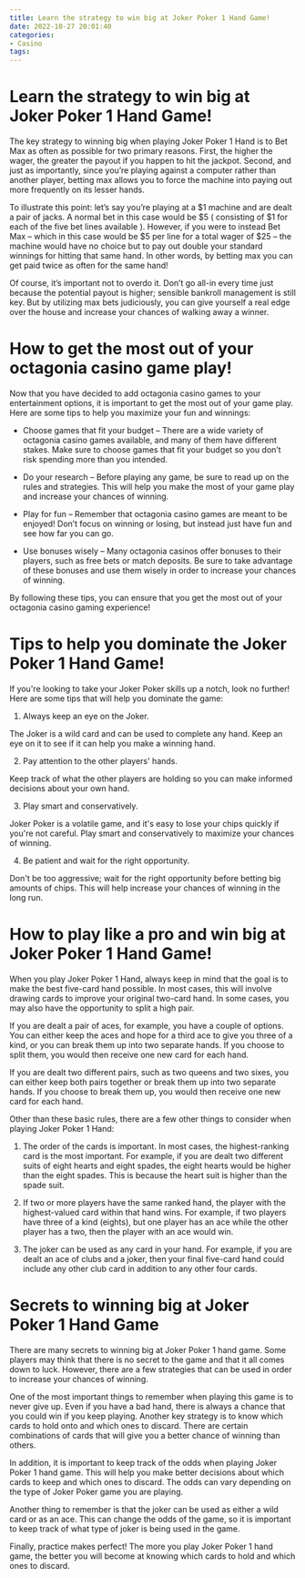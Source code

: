 ```yaml
---
title: Learn the strategy to win big at Joker Poker 1 Hand Game!
date: 2022-10-27 20:01:40
categories:
- Casino
tags:
---
```



#  Learn the strategy to win big at Joker Poker 1 Hand Game!

The key strategy to winning big when playing Joker Poker 1 Hand is to Bet Max as often as possible for two primary reasons. First, the higher the wager, the greater the payout if you happen to hit the jackpot. Second, and just as importantly, since you’re playing against a computer rather than another player, betting max allows you to force the machine into paying out more frequently on its lesser hands.

To illustrate this point: let’s say you’re playing at a $1 machine and are dealt a pair of jacks. A normal bet in this case would be $5 ( consisting of $1 for each of the five bet lines available ). However, if you were to instead Bet Max – which in this case would be $5 per line for a total wager of $25 – the machine would have no choice but to pay out double your standard winnings for hitting that same hand. In other words, by betting max you can get paid twice as often for the same hand!

Of course, it’s important not to overdo it. Don’t go all-in every time just because the potential payout is higher; sensible bankroll management is still key. But by utilizing max bets judiciously, you can give yourself a real edge over the house and increase your chances of walking away a winner.

#  How to get the most out of your octagonia casino game play!

Now that you have decided to add octagonia casino games to your entertainment options, it is important to get the most out of your game play. Here are some tips to help you maximize your fun and winnings:

* Choose games that fit your budget – There are a wide variety of octagonia casino games available, and many of them have different stakes. Make sure to choose games that fit your budget so you don’t risk spending more than you intended.

* Do your research – Before playing any game, be sure to read up on the rules and strategies. This will help you make the most of your game play and increase your chances of winning.

* Play for fun – Remember that octagonia casino games are meant to be enjoyed! Don’t focus on winning or losing, but instead just have fun and see how far you can go.

* Use bonuses wisely – Many octagonia casinos offer bonuses to their players, such as free bets or match deposits. Be sure to take advantage of these bonuses and use them wisely in order to increase your chances of winning.

By following these tips, you can ensure that you get the most out of your octagonia casino gaming experience!

#  Tips to help you dominate the Joker Poker 1 Hand Game!

If you're looking to take your Joker Poker skills up a notch, look no further! Here are some tips that will help you dominate the game:

1. Always keep an eye on the Joker.

The Joker is a wild card and can be used to complete any hand. Keep an eye on it to see if it can help you make a winning hand.

2. Pay attention to the other players' hands.

Keep track of what the other players are holding so you can make informed decisions about your own hand.

3. Play smart and conservatively.

Joker Poker is a volatile game, and it's easy to lose your chips quickly if you're not careful. Play smart and conservatively to maximize your chances of winning.

4. Be patient and wait for the right opportunity.

Don't be too aggressive; wait for the right opportunity before betting big amounts of chips. This will help increase your chances of winning in the long run.

#  How to play like a pro and win big at Joker Poker 1 Hand Game!

When you play Joker Poker 1 Hand, always keep in mind that the goal is to make the best five-card hand possible. In most cases, this will involve drawing cards to improve your original two-card hand. In some cases, you may also have the opportunity to split a high pair.

If you are dealt a pair of aces, for example, you have a couple of options. You can either keep the aces and hope for a third ace to give you three of a kind, or you can break them up into two separate hands. If you choose to split them, you would then receive one new card for each hand.

If you are dealt two different pairs, such as two queens and two sixes, you can either keep both pairs together or break them up into two separate hands. If you choose to break them up, you would then receive one new card for each hand.

Other than these basic rules, there are a few other things to consider when playing Joker Poker 1 Hand:

1) The order of the cards is important. In most cases, the highest-ranking card is the most important. For example, if you are dealt two different suits of eight hearts and eight spades, the eight hearts would be higher than the eight spades. This is because the heart suit is higher than the spade suit.

2) If two or more players have the same ranked hand, the player with the highest-valued card within that hand wins. For example, if two players have three of a kind (eights), but one player has an ace while the other player has a two, then the player with an ace would win.

3) The joker can be used as any card in your hand. For example, if you are dealt an ace of clubs and a joker, then your final five-card hand could include any other club card in addition to any other four cards.

#  Secrets to winning big at Joker Poker 1 Hand Game

There are many secrets to winning big at Joker Poker 1 hand game. Some players may think that there is no secret to the game and that it all comes down to luck. However, there are a few strategies that can be used in order to increase your chances of winning.

One of the most important things to remember when playing this game is to never give up. Even if you have a bad hand, there is always a chance that you could win if you keep playing. Another key strategy is to know which cards to hold onto and which ones to discard. There are certain combinations of cards that will give you a better chance of winning than others.

In addition, it is important to keep track of the odds when playing Joker Poker 1 hand game. This will help you make better decisions about which cards to keep and which ones to discard. The odds can vary depending on the type of Joker Poker game you are playing.

Another thing to remember is that the joker can be used as either a wild card or as an ace. This can change the odds of the game, so it is important to keep track of what type of joker is being used in the game.

Finally, practice makes perfect! The more you play Joker Poker 1 hand game, the better you will become at knowing which cards to hold and which ones to discard.